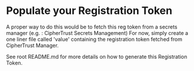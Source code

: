 # Populate your Registration Token
A proper way to do this would be to fetch this reg token from a secrets manager (e.g. : CipherTrust Secrets Management)
For now, simply create a one liner file called 'value' containing the registration token fetched from CipherTrust Manager. 

See root README.md for more details on how to generate this Registration Token.